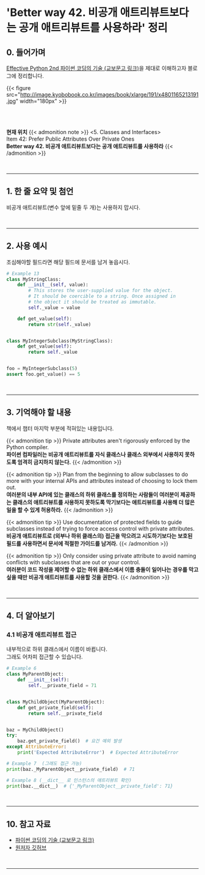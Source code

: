 # 'Better way 42. 비공개 애트리뷰트보다는 공개 애트리뷰트를 사용하라' 정리


## 0. 들어가며

[Effective Python 2nd 파이썬 코딩의 기술 (교보문고 링크)](http://digital.kyobobook.co.kr/digital/ebook/ebookDetail.ink?selectedLargeCategory=001&barcode=4801165213191&orderClick=LEH&Kc=)을 제대로 이해하고자 블로그에 정리합니다.

{{< figure src="http://image.kyobobook.co.kr/images/book/xlarge/191/x4801165213191.jpg" width="180px" >}}

<br/>
<br/>

**현재 위치**
{{< admonition note >}}
<5. Classes and Interfaces>  
Item 42: Prefer Public Attributes Over Private Ones  
**Better way 42. 비공개 애트리뷰트보다는 공개 애트리뷰트를 사용하라**
{{< /admonition >}}


<br/>

---

## 1. 한 줄 요약 및 첨언

비공개 애트리뷰트(변수 앞에 밑줄 두 개)는 사용하지 맙시다.


<br/>

---

## 2. 사용 예시

조심해야할 필드라면 해당 필드에 문서를 남겨 놓읍시다.


```python
# Example 13
class MyStringClass:
    def __init__(self, value):
        # This stores the user-supplied value for the object.
        # It should be coercible to a string. Once assigned in
        # the object it should be treated as immutable.
        self._value = value

    def get_value(self):
        return str(self._value)


class MyIntegerSubclass(MyStringClass):
    def get_value(self):
        return self._value


foo = MyIntegerSubclass(5)
assert foo.get_value() == 5
```

<br/>

---

## 3. 기억해야 할 내용

책에서 챕터 마지막 부분에 적혀있는 내용입니다.

{{< admonition tip >}}
Private attributes aren't rigorously enforced by the Python compiler.  
**파이썬 컴파일러는 비공개 애트리뷰트를 자식 클래스나 클래스 외부에서 사용하지 못하도록 엄격히 금지하지 않는다.**
{{< /admonition >}}

{{< admonition tip >}}
Plan from the beginning to allow subclasses to do more with your internal APIs and attributes instead of choosing to lock them out.  
**여러분의 내부 API에 있는 클래스의 하위 클래스를 정의하는 사람들이 여러분이 제공하는 클래스의 애트리뷰트를 사용하지 못하도록 막기보다는 애트리뷰트를 사용해 더 많은 일을 할 수 있게 허용하라.**
{{< /admonition >}}

{{< admonition tip >}}
Use documentation of protected fields to guide subclasses instead of trying to force access control with private attributes.  
**비공개 애트리뷰트로 (외부나 하위 클래스의) 접근을 막으려고 시도하기보다는 보호된 필드를 사용하면서 문서에 적절한 가이드를 남겨라.**
{{< /admonition >}}

{{< admonition tip >}}
Only consider using private attribute to avoid naming conflicts with subclasses that are out or your control.  
**여러분이 코드 작성을 제어할 수 없는 하위 클래스에서 이름 충돌이 일어나는 경우를 막고 싶을 때만 비공개 애트리뷰트를 사용할 것을 권한다.**
{{< /admonition >}}

<br/>

---

## 4. 더 알아보기

### 4.1 비공개 애트리뷰트 접근

내부적으로 하위 클래스에서 이름이 바뀝니다.  
그래도 어차피 접근할 수 있습니다.

```python
# Example 6
class MyParentObject:
    def __init__(self):
        self.__private_field = 71


class MyChildObject(MyParentObject):
    def get_private_field(self):
        return self.__private_field


baz = MyChildObject()
try:
    baz.get_private_field()  # 요건 예외 발생
except AttributeError:
    print('Expected AttributeError')  # Expected AttributeError

# Example 7  (그래도 접근 가능)
print(baz._MyParentObject__private_field)  # 71

# Example 8 (__dict__ 로 인스턴스의 애트리뷰트 확인)
print(baz.__dict__)  # {'_MyParentObject__private_field': 71}
```

<br/>

---

## 10. 참고 자료

- [파이썬 코딩의 기술 (교보문고 링크)](http://digital.kyobobook.co.kr/digital/ebook/ebookDetail.ink?selectedLargeCategory=001&barcode=4801165213191&orderClick=LEH&Kc=)
- [원저자 깃허브](https://github.com/bslatkin/effectivepython/blob/master/example_code/item_42.py)

<br/>

---
